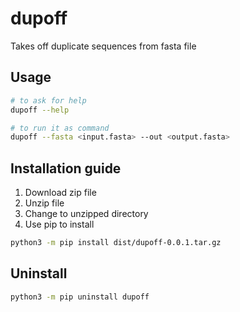 # dupoff
Takes off duplicate sequences from fasta file

## Usage

```bash
# to ask for help
dupoff --help

# to run it as command
dupoff --fasta <input.fasta> --out <output.fasta>
```

## Installation guide

1. Download zip file
2. Unzip file
3. Change to unzipped directory
4. Use pip to install
```bash
python3 -m pip install dist/dupoff-0.0.1.tar.gz
```

## Uninstall
```bash
python3 -m pip uninstall dupoff
```
